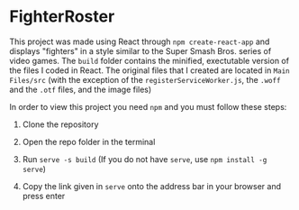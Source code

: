 # FighterRoster

This project was made using React through `npm create-react-app` and displays "fighters" in a style similar
to the Super Smash Bros. series of video games. The `build` folder contains the minified, exectutable version
of the files I coded in React. The original files that I created are located in `Main Files/src` (with the 
exception of the `registerServiceWorker.js`, the `.woff` and the `.otf` files, and the image files)

In order to view this project you need `npm` and you must follow these steps:

1. Clone the repository

2. Open the repo folder in the terminal

3. Run `serve -s build`
   (If you do not have `serve`, use `npm install -g serve`)
   
4. Copy the link given in `serve` onto the address bar in your browser and press enter
